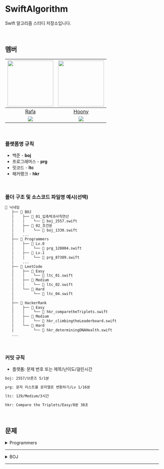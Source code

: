 # SwiftAlgorithm
Swift 알고리즘 스터디 저장소입니다.

<br>

## 멤버
| <img src="https://avatars.githubusercontent.com/u/118424182?v=4" width="150"> | <img src="https://avatars.githubusercontent.com/u/44988110?v=4" width="150"> |
|:--:|:--:|
| [Rafa](https://github.com/rafa-e1) | [Hoony](https://github.com/daehoon0917) |
|[![](http://mazassumnida.wtf/api/v2/generate_badge?boj=RAFAEL)](https://solved.ac/profile/rafael)| [![](http://mazassumnida.wtf/api/v2/generate_badge?boj=daehoon0917)](https://solved.ac/profile/daehoon0917) 

<br>

### 플랫폼명 규칙
- 백준 - **boj**
- 프로그래머스 - **prg**
- 릿코드 - **ltc**
- 해커랭크 - **hkr**

<br>

### 폴더 구조 및 소스코드 파일명 예시(선택)
```bash
📁 닉네임
   ├── 📁 BOJ
   │    ├── 📁 01_입축력과사칙연산
   │    │    └── 📄 boj_2557.swift
   │    ├── 📁 02_조건문
   │    │    └── 📄 boj_1330.swift
   │    ...
   ├── 📁 Programmers
   │    ├── 📁 Lv.0
   │    │    └── 📄 prg_120804.swift
   │    ├── 📁 Lv.1
   │    │    └── 📄 prg_87389.swift
   │    ...
   ├── 📁 LeetCode
   │    ├── 📁 Easy
   │    │    └── 📄 ltc_01.swift
   │    ├── 📁 Medium
   │    │    └── 📄 ltc_02.swift
   │    └── 📁 Hard
   │         └── 📄 ltc_04.swift
   │    
   ├── 📁 HackerRank
   │    ├── 📁 Easy
   │    │    └── 📄 hkr_comparetheTriplets.swift
   │    ├── 📁 Medium
   │    │    └── 📄 hkr_climbingtheLeaderboard.swift
   │    └── 📁 Hard
   │         └── 📄 hkr_determiningDNAHealth.swift
   ...
```

<br>

### 커밋 규칙
- 플랫폼: 문제 번호 또는 제목/난이도/걸린시간
```bash
boj: 2557/브론즈 5/1분
```
```bash
prg: 문자 리스트를 문자열로 변환하기/Lv 1/16분
```
```bash
ltc: 129/Medium/3시간
```
```bash
hkr: Compare the Triplets/Easy/8분 38초
```

<br>

## 문제
<!----------------------------------------------------------------------------- 프로그래머스 ----------------------------------------------------------------------------->
<details>
<summary>Programmers</summary>

<details>
<summary>Lv. 0</summary>  
  
| 제목 | Rafa | Hoony |
|:--|:--:|:--:|
| [두 수의 곱](https://school.programmers.co.kr/learn/courses/30/lessons/120804) | [✅](https://github.com/Swiftiverse/SwiftAlgorithm/blob/main/Programmers/Lv.0/prg_120804.md) | []() | <!-- 1페이지 -->
| [몫 구하기](https://school.programmers.co.kr/learn/courses/30/lessons/120805) | [✅](https://github.com/Swiftiverse/SwiftAlgorithm/blob/main/%EB%9D%BC%ED%8C%8C/Programmers/Lv.0/prg_120805.md) | []() |
| [숫자 비교하기](https://school.programmers.co.kr/learn/courses/30/lessons/120807) | []() | []() |
| [두 수의 차](https://school.programmers.co.kr/learn/courses/30/lessons/120803) | []() | []() |
| [나머지 구하기](https://school.programmers.co.kr/learn/courses/30/lessons/120810) | []() | []() |
| [나이 출력](https://school.programmers.co.kr/learn/courses/30/lessons/120820) | []() | []() |
| [두 수의 합](https://school.programmers.co.kr/learn/courses/30/lessons/120802) | []() | []() |
| [두 수의 나눗셈](https://school.programmers.co.kr/learn/courses/30/lessons/120806) | []() | []() |
| [각도기](https://school.programmers.co.kr/learn/courses/30/lessons/120829) | []() | []() |
| [짝수의 합](https://school.programmers.co.kr/learn/courses/30/lessons/120831) | []() | []() |
| [배열의 평균값](https://school.programmers.co.kr/learn/courses/30/lessons/120817) | []() | []() |
| [양꼬치](https://school.programmers.co.kr/learn/courses/30/lessons/120830) | []() | []() |
| [편지](https://school.programmers.co.kr/learn/courses/30/lessons/120898) | []() | []() |
| [배열 뒤집기](https://school.programmers.co.kr/learn/courses/30/lessons/120821) | []() | []() |
| [문자열 뒤집기](https://school.programmers.co.kr/learn/courses/30/lessons/120822) | []() | []() |
| [배열 원소의 길이](https://school.programmers.co.kr/learn/courses/30/lessons/120854) | []() | []() |
| [배열의 유사도](https://school.programmers.co.kr/learn/courses/30/lessons/120903) | []() | []() |
| [머쓱이보다 키 큰 사람](https://school.programmers.co.kr/learn/courses/30/lessons/120585) | []() | []() |
| [짝수 홀수 개수](https://school.programmers.co.kr/learn/courses/30/lessons/120824) | []() | []() |
| [중복된 숫자 개수](https://school.programmers.co.kr/learn/courses/30/lessons/120583) | []() | []() |
| [자릿수 더하기](https://school.programmers.co.kr/learn/courses/30/lessons/120906) | []() | []() | <!--2페이지-->
| [중앙값 구하기](https://school.programmers.co.kr/learn/courses/30/lessons/120811) | []() | []() |
| [삼각형의 완성조건 (1)](https://school.programmers.co.kr/learn/courses/30/lessons/120889) | []() | []() |
| [피자 나눠 먹기 (1)](https://school.programmers.co.kr/learn/courses/30/lessons/120814) | []() | []() |
| [아이스 아메리카노](https://school.programmers.co.kr/learn/courses/30/lessons/120819) | []() | []() |
| [배열 두 배 만들기](https://school.programmers.co.kr/learn/courses/30/lessons/120809) | []() | []() |
| [특정 문자 제거하기](https://school.programmers.co.kr/learn/courses/30/lessons/120826) | []() | []() |
| [배열 자르기](https://school.programmers.co.kr/learn/courses/30/lessons/120833) | []() | []() |
| [옷가게 할인 받기](https://school.programmers.co.kr/learn/courses/30/lessons/120818) | []() | []() |
| [최댓값 만들기(1)](https://school.programmers.co.kr/learn/courses/30/lessons/120847) | []() | []() |
| [제곱수 판별하기](https://school.programmers.co.kr/learn/courses/30/lessons/120909) | []() | []() |
| [피자 나눠 먹기 (3)](https://school.programmers.co.kr/learn/courses/30/lessons/120816) | []() | []() |
| [순서쌍의 개수](https://school.programmers.co.kr/learn/courses/30/lessons/120836) | []() | []() |
| [점의 위치 구하기](https://school.programmers.co.kr/learn/courses/30/lessons/120841) | []() | []() |
| [문자열안에 문자열](https://school.programmers.co.kr/learn/courses/30/lessons/120908) | []() | []() |
| [모음 제거](https://school.programmers.co.kr/learn/courses/30/lessons/120849) | []() | []() |
| [숨어있는 숫자의 덧셈 (1)](https://school.programmers.co.kr/learn/courses/30/lessons/120851) | []() | []() |
| [짝수는 싫어요](https://school.programmers.co.kr/learn/courses/30/lessons/120813) | []() | []() |
| [문자 반복 출력하기](https://school.programmers.co.kr/learn/courses/30/lessons/120825) | []() | []() |
| [n보다 커질 때까지 더하기](https://school.programmers.co.kr/learn/courses/30/lessons/181884) | []() | []() |
| [세균 증식](https://school.programmers.co.kr/learn/courses/30/lessons/120910) | []() | []() | <!--3페이지-->
| [문자열 붙여서 출력하기](https://school.programmers.co.kr/learn/courses/30/lessons/181946) | []() | []() |
| [flag에 따라 다른 값 반환하기](https://school.programmers.co.kr/learn/courses/30/lessons/181933) | []() | []() |
| [n의 배수](https://school.programmers.co.kr/learn/courses/30/lessons/181937) | []() | []() |
| [문자열 곱하기](https://school.programmers.co.kr/learn/courses/30/lessons/181940) | []() | []() |
| [정수 부분](https://school.programmers.co.kr/learn/courses/30/lessons/181850) | []() | []() |
| [더 크게 합치기](https://school.programmers.co.kr/learn/courses/30/lessons/181939) | []() | []() |
| [공배수](https://school.programmers.co.kr/learn/courses/30/lessons/181936) | []() | []() |
| [마지막 두 원소](https://school.programmers.co.kr/learn/courses/30/lessons/181927) | []() | []() |
| [n 번째 원소까지](https://school.programmers.co.kr/learn/courses/30/lessons/181889) | []() | []() |
| [n개 간격의 원소들](https://school.programmers.co.kr/learn/courses/30/lessons/181888) | []() | []() |
| [길이에 따른 연산](https://school.programmers.co.kr/learn/courses/30/lessons/181879) | []() | []() |
| [대문자로 바꾸기](https://school.programmers.co.kr/learn/courses/30/lessons/181877) | []() | []() |
| [홀짝 구분하기](https://school.programmers.co.kr/learn/courses/30/lessons/181944) | []() | []() |
| [소문자로 바꾸기](https://school.programmers.co.kr/learn/courses/30/lessons/181876) | []() | []() |
| [n의 배수 고르기](https://school.programmers.co.kr/learn/courses/30/lessons/120905) | []() | []() |
| [카운트 업](https://school.programmers.co.kr/learn/courses/30/lessons/181920) | []() | []() |
| [n 번째 원소부터](https://school.programmers.co.kr/learn/courses/30/lessons/181892) | []() | []() |
| [문자열의 뒤의 n글자](https://school.programmers.co.kr/learn/courses/30/lessons/181910) | []() | []() |
| [조건에 맞게 수열 변환하기 1](https://school.programmers.co.kr/learn/courses/30/lessons/181882) | []() | []() |
| [수 조작하기 1](https://school.programmers.co.kr/learn/courses/30/lessons/181926) | []() | []() | <!--4페이지-->
| [정수 찾기](https://school.programmers.co.kr/learn/courses/30/lessons/181840) | []() | []() |
| [문자열로 변환](https://school.programmers.co.kr/learn/courses/30/lessons/181845) | []() | []() |
| [홀짝에 따라 다른 값 반환하기](https://school.programmers.co.kr/learn/courses/30/lessons/181935) | []() | []() |
| [이어 붙인 수](https://school.programmers.co.kr/learn/courses/30/lessons/181928) | []() | []() |
| [문자열을 정수로 변환하기](https://school.programmers.co.kr/learn/courses/30/lessons/181848) | []() | []() |
| [부분 문자열인지 확인하기](https://school.programmers.co.kr/learn/courses/30/lessons/181843) | []() | []() |
| [글자 이어 붙여 문자열 만들기](https://school.programmers.co.kr/learn/courses/30/lessons/181915) | []() | []() |
| [원소들의 곱과 합](https://school.programmers.co.kr/learn/courses/30/lessons/181929) | []() | []() |
| [문자열 정수의 합](https://school.programmers.co.kr/learn/courses/30/lessons/181849) | []() | []() |
| [특정한 문자를 대문자로 바꾸기](https://school.programmers.co.kr/learn/courses/30/lessons/181873) | []() | []() |
| [rny_string](https://school.programmers.co.kr/learn/courses/30/lessons/181863) | []() | []() |
| [5명씩](https://school.programmers.co.kr/learn/courses/30/lessons/181886) | []() | []() |
| [첫 번째로 나오는 음수](https://school.programmers.co.kr/learn/courses/30/lessons/181896) | []() | []() |
| [배열에서 문자열 대소문자 변환하기](https://school.programmers.co.kr/learn/courses/30/lessons/181875) | []() | []() |
| [뒤에서 5등 위로](https://school.programmers.co.kr/learn/courses/30/lessons/181852) | []() | []() |
| [순서 바꾸기](https://school.programmers.co.kr/learn/courses/30/lessons/181891) | []() | []() |
| [대문자와 소문자](https://school.programmers.co.kr/learn/courses/30/lessons/120893) | []() | []() |
| [문자열의 앞의 n글자](https://school.programmers.co.kr/learn/courses/30/lessons/181907) | []() | []() |
| [접미사인지 확인하기](https://school.programmers.co.kr/learn/courses/30/lessons/181908) | []() | []() |
| [접두사인지 확인하기](https://school.programmers.co.kr/learn/courses/30/lessons/181906) | []() | []() | <!--5페이지-->
| [공백으로 구분하기 2](https://school.programmers.co.kr/learn/courses/30/lessons/181868) | []() | []() |
| [조건에 맞게 수열 변환하기 3](https://school.programmers.co.kr/learn/courses/30/lessons/181835) | []() | []() |
| [배열 만들기 1](https://school.programmers.co.kr/learn/courses/30/lessons/181901) | []() | []() |
| [꼬리 문자열](https://school.programmers.co.kr/learn/courses/30/lessons/181841) | []() | []() |
| [배열의 원소만큼 추가하기](https://school.programmers.co.kr/learn/courses/30/lessons/181861) | []() | []() |
| [가위 바위 보](https://school.programmers.co.kr/learn/courses/30/lessons/120839) | []() | []() |
| [x 사이의 개수](https://school.programmers.co.kr/learn/courses/30/lessons/181867) | []() | []() |
| [배열 비교하기](https://school.programmers.co.kr/learn/courses/30/lessons/181856) | []() | []() |
| [카운트 다운](https://school.programmers.co.kr/learn/courses/30/lessons/181899) | []() | []() |
| [배열의 길이에 따라 다른 연산하기](https://school.programmers.co.kr/learn/courses/30/lessons/181854) | []() | []() |
| [원하는 문자열 찾기](https://school.programmers.co.kr/learn/courses/30/lessons/181878) | []() | []() |
| [개미 군단](https://school.programmers.co.kr/learn/courses/30/lessons/120837) | []() | []() |
| [암호 해독](https://school.programmers.co.kr/learn/courses/30/lessons/120892) | []() | []() |
| [주사위 게임 1](https://school.programmers.co.kr/learn/courses/30/lessons/181839) | []() | []() |
| [부분 문자열](https://school.programmers.co.kr/learn/courses/30/lessons/181842) | []() | []() |
| [부분 문자열 이어 붙여 문자열 만들기](https://school.programmers.co.kr/learn/courses/30/lessons/181911) | []() | []() |
| [공백으로 구분하기 1](https://school.programmers.co.kr/learn/courses/30/lessons/181869) | []() | []() |
| [할 일 목록](https://school.programmers.co.kr/learn/courses/30/lessons/181885) | []() | []() |
| [배열의 원소 삭제하기](https://school.programmers.co.kr/learn/courses/30/lessons/181844) | []() | []() |
| [홀수 vs 짝수](https://school.programmers.co.kr/learn/courses/30/lessons/181887) | []() | []() | <!--6페이지-->
| [두 수의 연산값 비교하기](https://school.programmers.co.kr/learn/courses/30/lessons/181938) | []() | []() |
| [뒤에서 5등까지](https://school.programmers.co.kr/learn/courses/30/lessons/181853) | []() | []() |
| [최댓값 만들기 (2)](https://school.programmers.co.kr/learn/courses/30/lessons/120862) | []() | []() |
| [주사위의 개수](https://school.programmers.co.kr/learn/courses/30/lessons/120845) | []() | []() |
| [콜라츠 수열 만들기](https://school.programmers.co.kr/learn/courses/30/lessons/181919) | []() | []() |
| [가장 큰 수 찾기](https://school.programmers.co.kr/learn/courses/30/lessons/120899) | []() | []() |
| [직각삼각형 출력하기](https://school.programmers.co.kr/learn/courses/30/lessons/120823) | []() | []() |
| [문자열 정렬하기 (1)](https://school.programmers.co.kr/learn/courses/30/lessons/120850) | []() | []() |
| [가까운 1 찾기](https://school.programmers.co.kr/learn/courses/30/lessons/181898) | []() | []() |
| [인덱스 바꾸기](https://school.programmers.co.kr/learn/courses/30/lessons/120895) | []() | []() |
| [0 떼기](https://school.programmers.co.kr/learn/courses/30/lessons/181847) | []() | []() |
| [A 강조하기](https://school.programmers.co.kr/learn/courses/30/lessons/181874) | []() | []() |
| [간단한 식 계산하기](https://school.programmers.co.kr/learn/courses/30/lessons/181865) | []() | []() |
| [ad 제거하기](https://school.programmers.co.kr/learn/courses/30/lessons/181870) | []() | []() |
| [특별한 이차원 배열 1](https://school.programmers.co.kr/learn/courses/30/lessons/181833) | []() | []() |
| [특별한 이차원 배열 2](https://school.programmers.co.kr/learn/courses/30/lessons/181831) | []() | []() |
| [문자열 잘라서 정렬하기](https://school.programmers.co.kr/learn/courses/30/lessons/181866) | []() | []() |
| [문자열 바꿔서 찾기](https://school.programmers.co.kr/learn/courses/30/lessons/181864) | []() | []() |
| [l로 만들기](https://school.programmers.co.kr/learn/courses/30/lessons/181834) | []() | []() |
| [덧셈식 출력하기](https://school.programmers.co.kr/learn/courses/30/lessons/181947) | []() | []() | <!--7페이지-->
| [접미사 배열](https://school.programmers.co.kr/learn/courses/30/lessons/181909) | []() | []() |
| [배열 회전시키기](https://school.programmers.co.kr/learn/courses/30/lessons/120844) | []() | []() |
| [외계행성의 나이](https://school.programmers.co.kr/learn/courses/30/lessons/120834) | []() | []() |
| [배열 만들기 3](https://school.programmers.co.kr/learn/courses/30/lessons/181895) | []() | []() |
| [약수 구하기](https://school.programmers.co.kr/learn/courses/30/lessons/120897) | []() | []() |
| [문자 리스트를 문자열로 변환하기](https://school.programmers.co.kr/learn/courses/30/lessons/181941) | []() | []() |
| [수 조작하기 2](https://school.programmers.co.kr/learn/courses/30/lessons/181925) | []() | []() |
| [문자열 돌리기](https://school.programmers.co.kr/learn/courses/30/lessons/181945) | []() | []() |
| [피자 나눠 먹기 (2)](https://school.programmers.co.kr/learn/courses/30/lessons/120815) | []() | []() |
| [숫자 찾기](https://school.programmers.co.kr/learn/courses/30/lessons/120904) | []() | []() |
| [주사위 게임 2](https://school.programmers.co.kr/learn/courses/30/lessons/181930) | []() | []() |
| [369게임](https://school.programmers.co.kr/learn/courses/30/lessons/120891) | []() | []() |
| [9로 나눈 나머지](https://school.programmers.co.kr/learn/courses/30/lessons/181914) | []() | []() |
| [문자열 정렬하기 (2)](https://school.programmers.co.kr/learn/courses/30/lessons/120911) | []() | []() |
| [합성수 찾기](https://school.programmers.co.kr/learn/courses/30/lessons/120846) | []() | []() |
| [세로 읽기](https://school.programmers.co.kr/learn/courses/30/lessons/181904) | []() | []() |
| [수열과 구간 쿼리 1](https://school.programmers.co.kr/learn/courses/30/lessons/181883) | []() | []() |
| [이차원 배열 대각선 순회하기](https://school.programmers.co.kr/learn/courses/30/lessons/181829) | []() | []() |
| [중복된 문자 제거](https://school.programmers.co.kr/learn/courses/30/lessons/120888) | []() | []() |
| [날짜 비교하기](https://school.programmers.co.kr/learn/courses/30/lessons/181838) | []() | []() | <!--8페이지-->
| [등차수열의 특정한 항만 더하기](https://school.programmers.co.kr/learn/courses/30/lessons/181931) | []() | []() |
| [문자열 섞기](https://school.programmers.co.kr/learn/courses/30/lessons/181942) | []() | []() |
| [글자 지우기](https://school.programmers.co.kr/learn/courses/30/lessons/181900) | []() | []() |
| [빈 배열에 추가, 삭제하기](https://school.programmers.co.kr/learn/courses/30/lessons/181860) | []() | []() |
| [문자열 뒤집기](https://school.programmers.co.kr/learn/courses/30/lessons/181905) | []() | []() |
| [1로 만들기](https://school.programmers.co.kr/learn/courses/30/lessons/181880) | []() | []() |
| [특정 문자열로 끝나는 가장 긴 부분 문자열 찾기](https://school.programmers.co.kr/learn/courses/30/lessons/181872) | []() | []() |
| [A로 B 만들기](https://school.programmers.co.kr/learn/courses/30/lessons/120886) | []() | []() |
| [2차원으로 만들기](https://school.programmers.co.kr/learn/courses/30/lessons/120842) | []() | []() |
| [팩토리얼](https://school.programmers.co.kr/learn/courses/30/lessons/120848) | []() | []() |
| [수열과 구간 쿼리 3](https://school.programmers.co.kr/learn/courses/30/lessons/181924) | []() | []() |
| [모스부호 (1)](https://school.programmers.co.kr/learn/courses/30/lessons/120838) | []() | []() |
| [배열 만들기 5](https://school.programmers.co.kr/learn/courses/30/lessons/181912) | []() | []() |
| [k의 개수](https://school.programmers.co.kr/learn/courses/30/lessons/120887) | []() | []() |
| [문자열이 몇 번 등장하는지 세기](https://school.programmers.co.kr/learn/courses/30/lessons/181871) | []() | []() |
| [가까운 수](https://school.programmers.co.kr/learn/courses/30/lessons/120890) | []() | []() |
| [숨어있는 숫자의 덧셈 (2)](https://school.programmers.co.kr/learn/courses/30/lessons/120864) | []() | []() |
| [세 개의 구분자](https://school.programmers.co.kr/learn/courses/30/lessons/181862) | []() | []() |
| [진료순서 정하기](https://school.programmers.co.kr/learn/courses/30/lessons/120835) | []() | []() |
| [한 번만 등장한 문자](https://school.programmers.co.kr/learn/courses/30/lessons/120896) | []() | []() | <!--9페이지-->
| [배열의 길이를 2의 거듭제곱으로 만들기](https://school.programmers.co.kr/learn/courses/30/lessons/181857) | []() | []() |
| [간단한 논리 연산](https://school.programmers.co.kr/learn/courses/30/lessons/181917) | []() | []() |
| [문자열 반복해서 출력하기](https://school.programmers.co.kr/learn/courses/30/lessons/181950) | []() | []() |
| [수열과 구간 쿼리 4](https://school.programmers.co.kr/learn/courses/30/lessons/181922) | []() | []() |
| [2의 영역](https://school.programmers.co.kr/learn/courses/30/lessons/181894) | []() | []() |
| [문자열 묶기](https://school.programmers.co.kr/learn/courses/30/lessons/181855) | []() | []() |
| [리스트 자르기](https://school.programmers.co.kr/learn/courses/30/lessons/181897) | []() | []() |
| [7의 개수](https://school.programmers.co.kr/learn/courses/30/lessons/120912) | []() | []() |
| [컨트롤 제트](https://school.programmers.co.kr/learn/courses/30/lessons/120853) | []() | []() |
| [이진수 더하기](https://school.programmers.co.kr/learn/courses/30/lessons/120885) | []() | []() |
| [커피 심부름](https://school.programmers.co.kr/learn/courses/30/lessons/181837) | []() | []() |
| [조건에 맞게 수열 변환하기 2](https://school.programmers.co.kr/learn/courses/30/lessons/181881) | []() | []() |
| [qr code](https://school.programmers.co.kr/learn/courses/30/lessons/181903) | []() | []() |
| [소인수분해](https://school.programmers.co.kr/learn/courses/30/lessons/120852) | []() | []() |
| [특수문자 출력하기](https://school.programmers.co.kr/learn/courses/30/lessons/181948) | []() | []() |
| [잘라서 배열로 저장하기](https://school.programmers.co.kr/learn/courses/30/lessons/120913) | []() | []() |
| [문자 개수 세기](https://school.programmers.co.kr/learn/courses/30/lessons/181902) | []() | []() |
| [배열 만들기 4](https://school.programmers.co.kr/learn/courses/30/lessons/181918) | []() | []() |
| [공 던지기](https://school.programmers.co.kr/learn/courses/30/lessons/120843) | []() | []() |
| [문자열 계산하기](https://school.programmers.co.kr/learn/courses/30/lessons/120902) | []() | []() | <!--10페이지-->
| [영어가 싫어요](https://school.programmers.co.kr/learn/courses/30/lessons/120894) | []() | []() |
| [두 수의 합](https://school.programmers.co.kr/learn/courses/30/lessons/181846) | []() | []() |
| [왼쪽 오른쪽](https://school.programmers.co.kr/learn/courses/30/lessons/181890) | []() | []() |
| [배열 만들기 6](https://school.programmers.co.kr/learn/courses/30/lessons/181859) | []() | []() |
| [구슬을 나누는 경우의 수](https://school.programmers.co.kr/learn/courses/30/lessons/120840) | []() | []() |
| [삼각형의 완성조건 (2)](https://school.programmers.co.kr/learn/courses/30/lessons/120868) | []() | []() |
| [문자열 여러 번 뒤집기](https://school.programmers.co.kr/learn/courses/30/lessons/181913) | []() | []() |
| [수열과 구간 쿼리 2](https://school.programmers.co.kr/learn/courses/30/lessons/181923) | []() | []() |
| [조건 문자열](https://school.programmers.co.kr/learn/courses/30/lessons/181934) | []() | []() |
| [무작위로 K개의 수 뽑기](https://school.programmers.co.kr/learn/courses/30/lessons/181858) | []() | []() |
| [정사각형으로 만들기](https://school.programmers.co.kr/learn/courses/30/lessons/181830) | []() | []() |
| [a와 b 출력하기](https://school.programmers.co.kr/learn/courses/30/lessons/181951) | []() | []() |
| [문자열 겹쳐쓰기](https://school.programmers.co.kr/learn/courses/30/lessons/181943) | []() | []() |
| [그림 확대](https://school.programmers.co.kr/learn/courses/30/lessons/181836) | []() | []() |
| [외계어 사전](https://school.programmers.co.kr/learn/courses/30/lessons/120869) | []() | []() |
| [종이 자르기](https://school.programmers.co.kr/learn/courses/30/lessons/120922) | []() | []() |
| [캐릭터의 좌표](https://school.programmers.co.kr/learn/courses/30/lessons/120861) | []() | []() |
| [직사각형 넓이 구하기](https://school.programmers.co.kr/learn/courses/30/lessons/120860) | []() | []() |
| [로그인 성공?](https://school.programmers.co.kr/learn/courses/30/lessons/120883) | []() | []() |
| [등수 매기기](https://school.programmers.co.kr/learn/courses/30/lessons/120882) | []() | []() | <!--11페이지-->
| [대소문자 바꿔서 출력하기](https://school.programmers.co.kr/learn/courses/30/lessons/181949) | []() | []() |
| [치킨 쿠폰](https://school.programmers.co.kr/learn/courses/30/lessons/120884) | []() | []() |
| [전국 대회 선발 고사](https://school.programmers.co.kr/learn/courses/30/lessons/181851) | []() | []() |
| [유한소수 판별하기](https://school.programmers.co.kr/learn/courses/30/lessons/120878) | []() | []() |
| [저주의 숫자 3](https://school.programmers.co.kr/learn/courses/30/lessons/120871) | []() | []() |
| [문자열 밀기](https://school.programmers.co.kr/learn/courses/30/lessons/120921) | []() | []() |
| [특이한 정렬](https://school.programmers.co.kr/learn/courses/30/lessons/120880) | []() | []() |
| [배열 만들기 2](https://school.programmers.co.kr/learn/courses/30/lessons/181921) | []() | []() |
| [다항식 더하기](https://school.programmers.co.kr/learn/courses/30/lessons/120863) | []() | []() |
| [코드 처리하기](https://school.programmers.co.kr/learn/courses/30/lessons/181932) | []() | []() |
| [문자열 출력하기](https://school.programmers.co.kr/learn/courses/30/lessons/181952) | []() | []() |
| [배열 조각하기](https://school.programmers.co.kr/learn/courses/30/lessons/181893) | []() | []() |
| [최빈값 구하기](https://school.programmers.co.kr/learn/courses/30/lessons/120812) | []() | []() |
| [OX퀴즈](https://school.programmers.co.kr/learn/courses/30/lessons/120907) | []() | []() |
| [다음에 올 숫자](https://school.programmers.co.kr/learn/courses/30/lessons/120924) | []() | []() |
| [연속된 수의 합](https://school.programmers.co.kr/learn/courses/30/lessons/120923) | []() | []() |
| [분수의 덧셈](https://school.programmers.co.kr/learn/courses/30/lessons/120808) | []() | []() |
| [안전지대](https://school.programmers.co.kr/learn/courses/30/lessons/120866) | []() | []() |
| [주사위 게임 3](https://school.programmers.co.kr/learn/courses/30/lessons/181916) | []() | []() |
| [겹치는 선분의 길이](https://school.programmers.co.kr/learn/courses/30/lessons/120876) | []() | []() | <!--12페이지-->
| [평행](https://school.programmers.co.kr/learn/courses/30/lessons/120875) | []() | []() |
| [정수를 나선형으로 배치하기](https://school.programmers.co.kr/learn/courses/30/lessons/181832) | []() | []() |
| [옹알이 (1)](https://school.programmers.co.kr/learn/courses/30/lessons/120956) | []() | []() |

</details>
   
</details>

---

<!----------------------------------------------------------------------------- 백준 ----------------------------------------------------------------------------->
<details>
<summary>BOJ</summary>

<details>
<summary>입출력과 사칙연산</summary>  
  
| 번호 | 제목 | 난이도 | Rafa | Hoony |
|:--:|:--|:--:|:--:|:--:|
| 2557 | [Hello World](https://www.acmicpc.net/problem/2557) | 브론즈 5 | [✅](https://github.com/Swiftiverse/SwiftAlgorithm/blob/main/BOJ/01_입출력과사칙연산/boj_2557.md) | []() |
| 1000 | [A+B](https://www.acmicpc.net/problem/1000) | 브론즈 5 | [✅](https://github.com/Swiftiverse/SwiftAlgorithm/blob/main/라파/BOJ/01_입출력과사칙연산/boj_1000.md) | []() |
| 1001 | [A-B](https://www.acmicpc.net/problem/1001) | 브론즈 5 | [✅](https://github.com/Swiftiverse/SwiftAlgorithm/blob/main/라파/BOJ/01_입출력과사칙연산/boj_1001.md) | []() |
| 10998 | [A×B](https://www.acmicpc.net/problem/10998) | 브론즈 5 | [✅](https://github.com/Swiftiverse/SwiftAlgorithm/blob/main/라파/BOJ/01_입출력과사칙연산/boj_10998.md) | []() |
| 1008 | [A/B](https://www.acmicpc.net/problem/1008) | 브론즈 5 | [✅](https://github.com/Swiftiverse/SwiftAlgorithm/blob/main/%EB%9D%BC%ED%8C%8C/BOJ/01_%EC%9E%85%EC%B6%9C%EB%A0%A5%EA%B3%BC%EC%82%AC%EC%B9%99%EC%97%B0%EC%82%B0/boj_1008.md) | []() |
| 10869 | [사칙연산](https://www.acmicpc.net/problem/10869) | 브론즈 5 | [✅](https://github.com/Swiftiverse/SwiftAlgorithm/blob/main/%EB%9D%BC%ED%8C%8C/BOJ/01_%EC%9E%85%EC%B6%9C%EB%A0%A5%EA%B3%BC%EC%82%AC%EC%B9%99%EC%97%B0%EC%82%B0/boj_10869.md) | []() |
| 10926 | [??!](https://www.acmicpc.net/problem/10926) | 브론즈 5 | [✅](https://github.com/Swiftiverse/SwiftAlgorithm/blob/main/%EB%9D%BC%ED%8C%8C/BOJ/01_%EC%9E%85%EC%B6%9C%EB%A0%A5%EA%B3%BC%EC%82%AC%EC%B9%99%EC%97%B0%EC%82%B0/boj_10926.md) | []() |
| 18108 | [1998년생인 내가 태국에서는 2541년생?!](https://www.acmicpc.net/problem/18108) | 브론즈 5 | [✅](https://github.com/Swiftiverse/SwiftAlgorithm/blob/main/%EB%9D%BC%ED%8C%8C/BOJ/01_%EC%9E%85%EC%B6%9C%EB%A0%A5%EA%B3%BC%EC%82%AC%EC%B9%99%EC%97%B0%EC%82%B0/boj_18108.md) | []() |
| 10430 | [나머지](https://www.acmicpc.net/problem/10430) | 브론즈 5 | [✅](https://github.com/Swiftiverse/SwiftAlgorithm/blob/main/%EB%9D%BC%ED%8C%8C/BOJ/01_%EC%9E%85%EC%B6%9C%EB%A0%A5%EA%B3%BC%EC%82%AC%EC%B9%99%EC%97%B0%EC%82%B0/boj_10430.md) | []() |
| 2588 | [곱셈](https://www.acmicpc.net/problem/2588) | 브론즈 3 | [✅](https://github.com/Swiftiverse/SwiftAlgorithm/blob/main/%EB%9D%BC%ED%8C%8C/BOJ/01_%EC%9E%85%EC%B6%9C%EB%A0%A5%EA%B3%BC%EC%82%AC%EC%B9%99%EC%97%B0%EC%82%B0/boj_2588.md) | []() |
| 11382 | [꼬마 정민](https://www.acmicpc.net/problem/11382) | 브론즈 5 | [✅](https://github.com/Swiftiverse/SwiftAlgorithm/blob/main/%EB%9D%BC%ED%8C%8C/BOJ/01_%EC%9E%85%EC%B6%9C%EB%A0%A5%EA%B3%BC%EC%82%AC%EC%B9%99%EC%97%B0%EC%82%B0/boj_11382.md) | []() |
| 10171 | [고양이](https://www.acmicpc.net/problem/10171) | 브론즈 5 | [✅](https://github.com/Swiftiverse/SwiftAlgorithm/blob/main/%EB%9D%BC%ED%8C%8C/BOJ/01_%EC%9E%85%EC%B6%9C%EB%A0%A5%EA%B3%BC%EC%82%AC%EC%B9%99%EC%97%B0%EC%82%B0/boj_10171.md) | []() |
| 10172 | [개](https://www.acmicpc.net/problem/10172) | 브론즈 5 | [✅](https://github.com/Swiftiverse/SwiftAlgorithm/blob/main/%EB%9D%BC%ED%8C%8C/BOJ/01_%EC%9E%85%EC%B6%9C%EB%A0%A5%EA%B3%BC%EC%82%AC%EC%B9%99%EC%97%B0%EC%82%B0/boj_10172.md) | []() |

</details>

<details>
<summary>조건문</summary>  
  
| 번호 | 제목 | 난이도 | Rafa | Hoony |
|:--:|:--|:--:|:--:|:--:|
| 1330 | [두 수 비교하기](https://www.acmicpc.net/problem/1330) | 브론즈 5 | [✅](https://github.com/Swiftiverse/SwiftAlgorithm/blob/main/%EB%9D%BC%ED%8C%8C/BOJ/02_%EC%A1%B0%EA%B1%B4%EB%AC%B8/boj_1330.md) | []() |
| 9498 | [시험 성적](https://www.acmicpc.net/problem/9498) | 브론즈 5 | []() | []() |
| 2753 | [윤년](https://www.acmicpc.net/problem/2753) | 브론즈 5 | []() | []() |
| 14681 | [사분면 고르기](https://www.acmicpc.net/problem/14681) | 브론즈 5 | []() | []() |
| 2884 | [알람 시계](https://www.acmicpc.net/problem/2884) | 브론즈 3 | []() | []() |
| 2525 | [오븐 시계](https://www.acmicpc.net/problem/2525) | 브론즈 3 | []() | []() |
| 2480 | [주사위 세개](https://www.acmicpc.net/problem/2480) | 브론즈 4 | []() | []() |

</details>

<details>
<summary>반복문</summary>  
  
| 번호 | 제목 | 난이도 | Rafa | Hoony |
|:--:|:--|:--:|:--:|:--:|
| 2739 | [구구단](https://www.acmicpc.net/problem/2739) | 브론즈 5 | []() | []() |
| 10950 | [A+B - 3](https://www.acmicpc.net/problem/10950) | 브론즈 5 | []() | []() |
| 8393 | [합](https://www.acmicpc.net/problem/8393) | 브론즈 5 | []() | []() |
| 25304 | [영수증](https://www.acmicpc.net/problem/25304) | 브론즈 4 | []() | []() |
| 25314 | [코딩은 체육과목 입니다](https://www.acmicpc.net/problem/25314) | 브론즈 5 | []() | []() |
| 15552 | [빠른 A+B](https://www.acmicpc.net/problem/15552) | 브론즈 4 | []() | []() |
| 11021 | [A+B - 7](https://www.acmicpc.net/problem/11021) | 브론즈 5 | []() | []() |
| 11022 | [A+B - 8](https://www.acmicpc.net/problem/11022) | 브론즈 5 | []() | []() |
| 2438 | [별 찍기 - 1](https://www.acmicpc.net/problem/2438) | 브론즈 5 | []() | []() |
| 2439 | [별 찍기 - 2](https://www.acmicpc.net/problem/2439) | 브론즈 4 | []() | []() |
| 10952 | [A+B - 5](https://www.acmicpc.net/problem/10952) | 브론즈 5 | []() | []() |
| 10951 | [A+B - 4](https://www.acmicpc.net/problem/10951) | 브론즈 5 | []() | []() |

</details>

<details>
<summary>1차원 배열</summary>  
  
| 번호 | 제목 | 난이도 | Rafa | Hoony |
|:--:|:--|:--:|:--:|:--:|
| 10807 | [개수 세기](https://www.acmicpc.net/problem/10807) | 브론즈 5 | []() | []() |
| 10871 | [X보다 작은 수](https://www.acmicpc.net/problem/10871) | 브론즈 5 | []() | []() |
| 10818 | [최소, 최대](https://www.acmicpc.net/problem/10818) | 브론즈 3 | []() | []() |
| 2562 | [최댓값](https://www.acmicpc.net/problem/2562) | 브론즈 3 | []() | []() |
| 10810 | [공 넣기](https://www.acmicpc.net/problem/10810) | 브론즈 3 | []() | []() |
| 10813 | [공 바꾸기](https://www.acmicpc.net/problem/10813) | 브론즈 2 | []() | []() |
| 5597 | [과제 안 내신 분..?](https://www.acmicpc.net/problem/5597) | 브론즈 5 | []() | []() |
| 3052 | [나머지](https://www.acmicpc.net/problem/3052) | 브론즈 2 | []() | []() |
| 10811 | [바구니 뒤집기](https://www.acmicpc.net/problem/10811) | 브론즈 2 | []() | []() |
| 1546 | [평균](https://www.acmicpc.net/problem/1546) | 브론즈 1 | []() | []() |

</details>

<details>
<summary>문자열</summary>  
  
| 번호 | 제목 | 난이도 | Rafa | Hoony |
|:--:|:--|:--:|:--:|:--:|
| 27866 | [문자와 문자열](https://www.acmicpc.net/problem/27866) | 브론즈 5 | []() | []() |
| 2743 | [단어 길이 재기](https://www.acmicpc.net/problem/2743) | 브론즈 5 | []() | []() |
| 9086 | [문자열](https://www.acmicpc.net/problem/9086) | 브론즈 5 | []() | []() |
| 11654 | [아스키 코드](https://www.acmicpc.net/problem/11654) | 브론즈 5 | []() | []() |
| 11720 | [숫자의 합](https://www.acmicpc.net/problem/11720) | 브론즈 4 | []() | []() |
| 10809 | [알파벳 찾기](https://www.acmicpc.net/problem/10809) | 브론즈 2 | []() | []() |
| 2675 | [문자열 반복](https://www.acmicpc.net/problem/2675) | 브론즈 2 | []() | []() |
| 1152 | [단어의 개수](https://www.acmicpc.net/problem/1152) | 브론즈 2 | []() | []() |
| 2908 | [상수](https://www.acmicpc.net/problem/2908) | 브론즈 2 | []() | []() |
| 5622 | [다이얼](https://www.acmicpc.net/problem/5622) | 브론즈 2 | []() | []() |
| 11718 | [그대로 출력하기](https://www.acmicpc.net/problem/11718) | 브론즈 5 | []() | []() |

</details>

<details>
<summary>심화 1</summary>  
  
| 번호 | 제목 | 난이도 | Rafa | Hoony |
|:--:|:--|:--:|:--:|:--:|
| 25083 | [새싹](https://www.acmicpc.net/problem/25083) | 브론즈 5 | []() | []() |
| 3003 | [킹, 퀸, 룩, 비숍, 나이트, 폰](https://www.acmicpc.net/problem/3003) | 브론즈 5 | []() | []() |
| 2444 | [별 찍기 - 7](https://www.acmicpc.net/problem/2444) | 브론즈 3 | []() | []() |
| 10988 | [팰린드롬인지 확인하기](https://www.acmicpc.net/problem/10988) | 브론즈 2 | []() | []() |
| 1157 | [단어 공부](https://www.acmicpc.net/problem/1157) | 브론즈 1 | []() | []() |
| 2941 | [크로아티아 알파벳](https://www.acmicpc.net/problem/2941) | 실버 5 | []() | []() |
| 1316 | [그룹 단어 체커](https://www.acmicpc.net/problem/1316) | 실버 5 | []() | []() |
| 25206 | [너의 평점은](https://www.acmicpc.net/problem/25206) | 실버 5 | []() | []() |

</details>

<details>
<summary>2차원 배열</summary>  
  
| 번호 | 제목 | 난이도 | Rafa | Hoony |
|:--:|:--|:--:|:--:|:--:|
| 2738 | [행렬 덧셈](https://www.acmicpc.net/problem/2738) | 브론즈 5 | []() | []() |
| 2566 | [최댓값](https://www.acmicpc.net/problem/2566) | 브론즈 3 | []() | []() |
| 10798 | [세로읽기](https://www.acmicpc.net/problem/10798) | 브론즈 1 | []() | []() |
| 2563 | [색종이](https://www.acmicpc.net/problem/2563) | 실버 5 | []() | []() |

</details>

<details>
<summary>일반 수학 1</summary>  
  
| 번호 | 제목 | 난이도 | Rafa | Hoony |
|:--:|:--|:--:|:--:|:--:|
| 2745 | [진법 변환](https://www.acmicpc.net/problem/2745) | 브론즈 2 | []() | []() |
| 11005 | [진법 변환 2](https://www.acmicpc.net/problem/11005) | 브론즈 1 | []() | []() |
| 2720 | [세탁소 사장 동혁](https://www.acmicpc.net/problem/2720) | 브론즈 3 | []() | []() |
| 2903 | [중앙 이동 알고리즘](https://www.acmicpc.net/problem/2903) | 브론즈 3 | []() | []() |
| 2292 | [벌집](https://www.acmicpc.net/problem/2292) | 브론즈 2 | []() | []() |
| 1193 | [분수찾기](https://www.acmicpc.net/problem/1193) | 실버 5 | []() | []() |
| 2869 | [달팽이는 올라가고 싶다](https://www.acmicpc.net/problem/2869) | 브론즈 1 | []() | []() |

</details>

<details>
<summary>약수, 배수와 소수</summary>  
  
| 번호 | 제목 | 난이도 | Rafa | Hoony |
|:--:|:--|:--:|:--:|:--:|
| 5086 | [배수와 약수](https://www.acmicpc.net/problem/5086) | 브론즈 3 | []() | []() |
| 2501 | [약수 구하기](https://www.acmicpc.net/problem/2501) | 브론즈 3 | []() | []() |
| 9506 | [약수들의 합](https://www.acmicpc.net/problem/9506) | 브론즈 1 | []() | []() |
| 1978 | [소수 찾기](https://www.acmicpc.net/problem/1978) | 브론즈 2 | []() | []() |
| 2581 | [소수](https://www.acmicpc.net/problem/2581) | 브론즈 2 | []() | []() |
| 11653 | [소인수분해](https://www.acmicpc.net/problem/11653) | 브론즈 1 | []() | []() |

</details>

<details>
<summary>기하: 직사각형과 삼각형</summary>  
  
| 번호 | 제목 | 난이도 | Rafa | Hoony |
|:--:|:--|:--:|:--:|:--:|
| 27323 | [직사각형](https://www.acmicpc.net/problem/27323) | 브론즈 5 | []() | []() |
| 1085 | [직사각형에서 탈출](https://www.acmicpc.net/problem/1085) | 브론즈 3 | []() | []() |
| 3009 | [네 번째 점](https://www.acmicpc.net/problem/3009) | 브론즈 3 | []() | []() |
| 15894 | [수학은 체육과목 입니다](https://www.acmicpc.net/problem/15894) | 브론즈 3 | []() | []() |
| 9063 | [대지](https://www.acmicpc.net/problem/9063) | 브론즈 3 | []() | []() |
| 10101 | [삼각형 외우기](https://www.acmicpc.net/problem/10101) | 브론즈 4 | []() | []() |
| 5073 | [삼각형과 세 변](https://www.acmicpc.net/problem/5073) | 브론즈 3 | []() | []() |
| 14215 | [세 막대](https://www.acmicpc.net/problem/14215) | 브론즈 3 | []() | []() |

</details>

<details>
<summary>시간 복잡도</summary>  
  
| 번호 | 제목 | 난이도 | Rafa | Hoony |
|:--:|:--|:--:|:--:|:--:|
| 24262 | [알고리즘 수업 - 알고리즘의 수행 시간 1](https://www.acmicpc.net/problem/24262) | 브론즈 5 | []() | []() |
| 24263 | [알고리즘 수업 - 알고리즘의 수행 시간 2](https://www.acmicpc.net/problem/24263) | 브론즈 4 | []() | []() |
| 24264 | [알고리즘 수업 - 알고리즘의 수행 시간 3](https://www.acmicpc.net/problem/24264) | 브론즈 3 | []() | []() |
| 24265 | [알고리즘 수업 - 알고리즘의 수행 시간 4](https://www.acmicpc.net/problem/24265) | 브론즈 3 | []() | []() |
| 24266 | [알고리즘 수업 - 알고리즘의 수행 시간 5](https://www.acmicpc.net/problem/24266) | 브론즈 3 | []() | []() |
| 24267 | [알고리즘 수업 - 알고리즘의 수행 시간 6](https://www.acmicpc.net/problem/24267) | 브론즈 2 | []() | []() |
| 24313 | [알고리즘 수업 - 점근적 표기 1](https://www.acmicpc.net/problem/24313) | 실버 5 | []() | []() |

</details>

<details>
<summary>브루트 포스</summary>  
  
| 번호 | 제목 | 난이도 | Rafa | Hoony |
|:--:|:--|:--:|:--:|:--:|
| 2798 | [블랙잭](https://www.acmicpc.net/problem/2798) | 브론즈 2 | []() | []() |
| 2231 | [분해합](https://www.acmicpc.net/problem/2231) | 브론즈 2 | []() | []() |
| 19532 | [수학은 비대면강의입니다](https://www.acmicpc.net/problem/19532) | 브론즈 2 | []() | []() |
| 1018 | [체스판 다시 칠하기](https://www.acmicpc.net/problem/1018) | 실버 4 | []() | []() |
| 1436 | [영화감독 숌](https://www.acmicpc.net/problem/1436) | 실버 5 | []() | []() |
| 2839 | [설탕 배달](https://www.acmicpc.net/problem/2839) | 실버 4 | []() | []() |

</details>

<details>
<summary>정렬</summary>  
  
| 번호 | 제목 | 난이도 | Rafa | Hoony |
|:--:|:--|:--:|:--:|:--:|
| 2750 | [수 정렬하기](https://www.acmicpc.net/problem/2750) | 브론즈 2 | []() | []() |
| 2587 | [대표값2](https://www.acmicpc.net/problem/2587) | 브론즈 2 | []() | []() |
| 25305 | [커트라인](https://www.acmicpc.net/problem/25305) | 브론즈 2 | []() | []() |
| 2751 | [수 정렬하기 2](https://www.acmicpc.net/problem/2751) | 실버 5 | []() | []() |
| 10989 | [수 정렬하기 3](https://www.acmicpc.net/problem/10989) | 브론즈 1 | []() | []() |
| 1427 | [소트인사이드](https://www.acmicpc.net/problem/1427) | 실버 5 | []() | []() |
| 11650 | [좌표 정렬하기](https://www.acmicpc.net/problem/11650) | 실버 5 | []() | []() |
| 11651 | [좌표 정렬하기 2](https://www.acmicpc.net/problem/11651) | 실버 5 | []() | []() |
| 1181 | [단어 정렬](https://www.acmicpc.net/problem/1181) | 실버 5 | []() | []() |
| 10814 | [나이순 정렬](https://www.acmicpc.net/problem/10814) | 실버 5 | []() | []() |
| 18870 | [좌표 압축](https://www.acmicpc.net/problem/18870) | 실버 2 | []() | []() |

</details>

<details>
<summary>집합과 맵</summary>  
  
| 번호 | 제목 | 난이도 | Rafa | Hoony |
|:--:|:--|:--:|:--:|:--:|
| 10815 | [숫자 카드](https://www.acmicpc.net/problem/10815) | 실버 5 | []() | []() |
| 14425 | [문자열 집합](https://www.acmicpc.net/problem/14425) | 실버 4 | []() | []() |
| 7785 | [회사에 있는 사람](https://www.acmicpc.net/problem/7785) | 실버 5 | []() | []() |
| 1620 | [나는야 포켓몬 마스터 이다솜](https://www.acmicpc.net/problem/1620) | 실버 4 | []() | []() |
| 10816 | [숫자 카드 2](https://www.acmicpc.net/problem/10816) | 실버 4 | []() | []() |
| 1764 | [듣보잡](https://www.acmicpc.net/problem/1764) | 실버 4 | []() | []() |
| 1269 | [대칭 차집합](https://www.acmicpc.net/problem/1269) | 실버 4 | []() | []() |
| 11478 | [서로 다른 부분 문자열의 개수](https://www.acmicpc.net/problem/11478) | 실버 3 | []() | []() |

</details>

<details>
<summary>약수, 배수와 소수 2</summary>  
  
| 번호 | 제목 | 난이도 | Rafa | Hoony |
|:--:|:--|:--:|:--:|:--:|
| 1934 | [최소공배수](https://www.acmicpc.net/problem/1934) | 브론즈 1 | []() | []() |
| 13241 | [최소공배수](https://www.acmicpc.net/problem/13241) | 실버 5 | []() | []() |
| 1735 | [분수 합](https://www.acmicpc.net/problem/1735) | 실버 3 | []() | []() |
| 2485 | [가로수](https://www.acmicpc.net/problem/2485) | 실버 4 | []() | []() |
| 4134 | [다음 소수](https://www.acmicpc.net/problem/4134) | 실버 4 | []() | []() |
| 1929 | [소수 구하기](https://www.acmicpc.net/problem/1929) | 실버 3 | []() | []() |
| 4948 | [베르트랑 공준](https://www.acmicpc.net/problem/4948) | 실버 2 | []() | []() |
| 17103 | [골드바흐 파티션](https://www.acmicpc.net/problem/17103) | 실버 2 | []() | []() |
| 13909 | [창문 닫기](https://www.acmicpc.net/problem/13909) | 실버 5 | []() | []() |

</details>

<details>
<summary>스택, 큐, 덱</summary>  
  
| 번호 | 제목 | 난이도 | Rafa | Hoony |
|:--:|:--|:--:|:--:|:--:|
| 28278 | [스택 2](https://www.acmicpc.net/problem/28278) | 실버 4 | []() | []() |
| 10773 | [제로](https://www.acmicpc.net/problem/10773) | 실버 4 | []() | []() |
| 9012 | [괄호](https://www.acmicpc.net/problem/9012) | 실버 4 | []() | []() |
| 4949 | [균형잡힌 세상](https://www.acmicpc.net/problem/4949) | 실버 4 | []() | []() |
| 12789 | [도키도키 간식드리미](https://www.acmicpc.net/problem/12789) | 실버 3 | []() | []() |
| 18258 | [큐 2](https://www.acmicpc.net/problem/18258) | 실버 4 | []() | []() |
| 2164 | [카드2](https://www.acmicpc.net/problem/2164) | 실버 4 | []() | []() |
| 11866 | [요세푸스 문제 0](https://www.acmicpc.net/problem/11866) | 실버 5 | []() | []() |
| 28279 | [덱 2](https://www.acmicpc.net/problem/28279) | 실버 4 | []() | []() |
| 2346 | [풍선 터뜨리기](https://www.acmicpc.net/problem/2346) | 실버 3 | []() | []() |
| 24511 | [queuestack](https://www.acmicpc.net/problem/24511) | 실버 3 | []() | []() |

</details>
   
</details>

---
